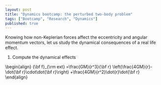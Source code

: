 ```yaml
---
layout: post
title: "Dynamics bootcamp: the perturbed two-body problem"
tags: ["Bootcamp", "Research", "Dynamics"]
published: true
---
```


Knowing how non-Keplerian forces affect the eccentricity and angular momentum vectors, let us study the dynamical consequences of a real life effect.


1. Compute the dynamical effects

\begin{align}
{\bf f}_{\rm ext}
=\frac{GM}{r^3}{\bf r}
\left(\frac{4GM}{r}-\dot{\bf r}\cdot\dot{\bf r}\right)
+\frac{4GM}{r^2}\dot{r}\dot{\bf r}
\end{align}


